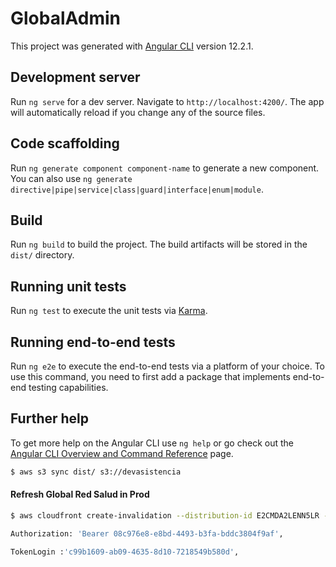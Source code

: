 # GlobalAdmin

This project was generated with [Angular CLI](https://github.com/angular/angular-cli) version 12.2.1.

## Development server

Run `ng serve` for a dev server. Navigate to `http://localhost:4200/`. The app will automatically reload if you change any of the source files.

## Code scaffolding

Run `ng generate component component-name` to generate a new component. You can also use `ng generate directive|pipe|service|class|guard|interface|enum|module`.

## Build

Run `ng build` to build the project. The build artifacts will be stored in the `dist/` directory.

## Running unit tests

Run `ng test` to execute the unit tests via [Karma](https://karma-runner.github.io).

## Running end-to-end tests

Run `ng e2e` to execute the end-to-end tests via a platform of your choice. To use this command, you need to first add a package that implements end-to-end testing capabilities.

## Further help

To get more help on the Angular CLI use `ng help` or go check out the [Angular CLI Overview and Command Reference](https://angular.io/cli) page.

```bash
$ aws s3 sync dist/ s3://devasistencia
```
#### Refresh Global Red Salud in Prod

```bash
$ aws cloudfront create-invalidation --distribution-id E2CMDA2LENN5LR --paths "/*"

Authorization: 'Bearer 08c976e8-e8bd-4493-b3fa-bddc3804f9af',

TokenLogin :'c99b1609-ab09-4635-8d10-7218549b580d',